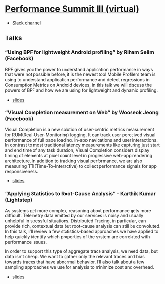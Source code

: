 # [Performance Summit III (virtual)](https://performancesummitiii.splashthat.com/)
- [Slack channel](https://performancesummithq.slack.com/archives/CU6748V8C)

## Talks
### “Using BPF for lightweight Android profiling” by Riham Selim (Facebook)

BPF gives you the power to understand application performance in ways that were not possible before,
it is the newest tool Mobile Profilers team is using to understand application performance and detect
regressions in Consumption Metrics  on Android devices, in this talk we will discuss the powers of
BPF and how we are using for lightweight and dynamic profiling.

- [slides](ps-iii/slides/BPF%20-%20Perf%20Summit.pdf)

### “Visual Completion measurement on Web” by Wooseok Jeong (Facebook)

Visual Completion is a new solution of user-centric metrics measurement for RUM(Real-User-Monitoring)
logging. It can track user perceived visual performance of full page loading, in-app navigations and
user interactions. In contrast to most traditional latency measurements like capturing just start and
end time of any task duration, Visual Completion considers display timing of elements at pixel count
level in progressive web-app rendering architecture. In addition to tracking visual performance, we
are also measuring TTI(Time-To-Interactive) to collect performance signals for app responsiveness.

- [slides](ps-iii/slides/VisualCompletion_slide.pdf)

### “Applying Statistics to Root-Cause Analysis” - Karthik Kumar (Lightstep)

As systems get more complex, reasoning about performance gets more difficult.
Telemetry data emitted by our services is noisy and usually unhelpful in stressful situations.
Distributed Tracing, in particular, can provide rich, contextual data but root-cause analysis
can still be convoluted. In this talk, I'll review a few statistics-based approaches we have
applied to help quickly identify which properties of the system are correlated with performance issues.

In order to support this type of aggregate trace analysis, we need data, but data isn't cheap.
We want to gather only the relevant traces and bias towards traces that have abnormal behavior.
I'll also talk about a few sampling approaches we use for analysis to minimize cost and overhead.

- [slides](ps-iii/slides/Applying%20Statistics%20to%20Root-Cause%20Analysis.pdf)
